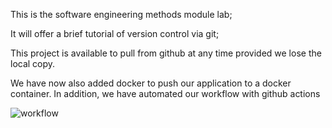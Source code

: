 This is the software engineering methods module lab;

It will offer a brief tutorial of version control via git;

This project is available to pull from github at any time provided we lose the local copy.

We have now also added docker to push our application to a docker container. In addition, we have automated our workflow with github actions 

![workflow](https://github.com/<UserName>/<RepositoryName>/actions/workflows/main.yml/badge.svg)